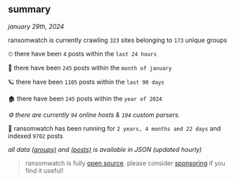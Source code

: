 
## summary
_january 29th, 2024_

ransomwatch is currently crawling `323` sites belonging to `173` unique groups

⏲ there have been `4` posts within the `last 24 hours`

🦈 there have been `245` posts within the `month of january`

🪐 there have been `1105` posts within the `last 90 days`

🏚 there have been `245` posts within the `year of 2024`

_⚙️ there are currently `94` online hosts & `104` custom parsers._

🦕 ransomwatch has been running for `2 years, 4 months and 22 days` and indexed `9702` posts

_all data  [(groups)](http://ransomwhat.telemetry.ltd/groups) and [(posts)](http://ransomwhat.telemetry.ltd/posts) is available in JSON (updated hourly)_

> ransomwatch is fully [open source](https://github.com/joshhighet/ransomwatch#ransomwatch--). please consider [sponsoring](https://github.com/sponsors/joshhighet) if you find it useful!
